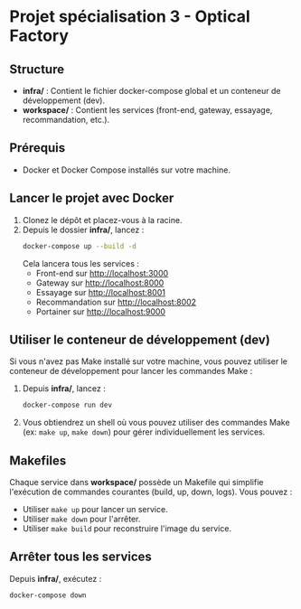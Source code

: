# Projet spécialisation 3 - Optical Factory

## Structure
- **infra/** : Contient le fichier docker-compose global et un conteneur de développement (dev).
- **workspace/** : Contient les services (front-end, gateway, essayage, recommandation, etc.).

## Prérequis
- Docker et Docker Compose installés sur votre machine.

## Lancer le projet avec Docker
1. Clonez le dépôt et placez-vous à la racine.
2. Depuis le dossier **infra/**, lancez :
   ```bash
   docker-compose up --build -d
   ```
   Cela lancera tous les services :
   - Front-end sur [http://localhost:3000](http://localhost:3000)
   - Gateway sur [http://localhost:8000](http://localhost:8000)
   - Essayage sur [http://localhost:8001](http://localhost:8001)
   - Recommandation sur [http://localhost:8002](http://localhost:8002)
   - Portainer sur [http://localhost:9000](http://localhost:9000)

## Utiliser le conteneur de développement (dev)
Si vous n'avez pas Make installé sur votre machine, vous pouvez utiliser le conteneur de développement pour lancer les commandes Make :
1. Depuis **infra/**, lancez :
   ```bash
   docker-compose run dev
   ```
2. Vous obtiendrez un shell où vous pouvez utiliser des commandes Make (ex: `make up`, `make down`) pour gérer individuellement les services.

## Makefiles
Chaque service dans **workspace/** possède un Makefile qui simplifie l'exécution de commandes courantes (build, up, down, logs). Vous pouvez :
- Utiliser `make up` pour lancer un service.
- Utiliser `make down` pour l'arrêter.
- Utiliser `make build` pour reconstruire l'image du service.

## Arrêter tous les services
Depuis **infra/**, exécutez :
```bash
docker-compose down
```
